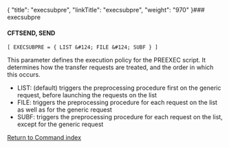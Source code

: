 {
    "title": "execsubpre",
    "linkTitle": "execsubpre",
    "weight": "970"
}### execsubpre

#### CFTSEND, SEND

`[ EXECSUBPRE = { LIST &#124; FILE &#124; SUBF } ]`

This parameter defines the execution policy for the PREEXEC script. It determines how the transfer requests are treated, and the order in which this occurs.

- <span class="underline">LIST</span>: (default) triggers the preprocessing procedure first on the generic request, before launching the requests on the list
- FILE: triggers the preprocessing procedure for each request on the list as well as for the generic request
- SUBF: triggers the preprocessing procedure for each request on the list, except for the generic request

[Return to Command index](../../)
